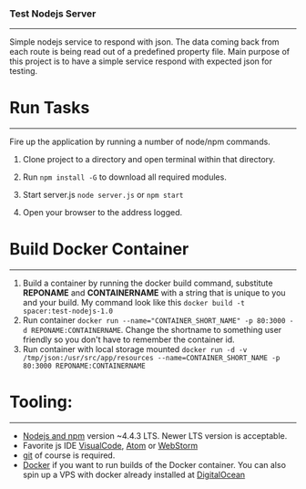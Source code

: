 ### Test Nodejs Server
- - -
 Simple nodejs service to respond with json. The data coming back from each route is being read out of a predefined property file. Main purpose of this project is to have a simple service respond with expected json for testing.

# Run Tasks #
---
Fire up the application by running a number of node/npm commands.

1. Clone project to a directory and open terminal within that directory.

2. Run ```npm install -G``` to download all required modules.

3. Start server.js ```node server.js``` or ```npm start```

4. Open your browser to the address logged.

# Build Docker Container #
---
1. Build a container by running the docker build command, substitute **REPONAME** and **CONTAINERNAME** with a string that is unique to you and your build. My command look like this ```docker build -t spacer:test-nodejs-1.0```
2. Run container ```docker run --name="CONTAINER_SHORT_NAME" -p 80:3000 -d REPONAME:CONTAINERNAME```. Change the shortname to something user friendly so you don't have to remember the container id.
3. Run container with local storage mounted ```docker run -d -v /tmp/json:/usr/src/app/resources --name=CONTAINER_SHORT_NAME -p 80:3000 REPONAME:CONTAINERNAME```
# Tooling: #
---
* [Nodejs and npm](https://nodejs.org/en/) version ~4.4.3 LTS. Newer LTS version is acceptable.
* Favorite js IDE [VisualCode](https://code.visualstudio.com), [Atom](https://atom.io) or [WebStorm](https://www.jetbrains.com/webstorm/?fromMenu)
* [git](https://git-scm.com) of course is required.
* [Docker](https://www.docker.com) if you want to run builds of the Docker container. You can also spin up a VPS with docker already installed at [DigitalOcean](https://m.do.co/c/d5e5957d1fd0)
